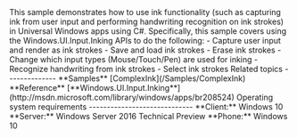 <!---
  category: CustomUserInteractions
---!>
This sample demonstrates how to use ink functionality (such as capturing ink from user input and performing handwriting recognition on ink strokes) in Universal Windows apps using C#.

Specifically, this sample covers using the Windows.UI.Input.Inking APIs to do the following:
-   Capture user input and render as ink strokes
-   Save and load ink strokes
-   Erase ink strokes
-   Change which input types (Mouse/Touch/Pen) are used for inking 
-   Recognize handwriting from ink strokes 
-   Select ink strokes 

Related topics
--------------

**Samples**

[ComplexInk](/Samples/ComplexInk)

**Reference**

[**Windows.UI.Input.Inking**](http://msdn.microsoft.com/library/windows/apps/br208524)

Operating system requirements
-----------------------------

**Client:** Windows 10

**Server:** Windows Server 2016 Technical Preview

**Phone:** Windows 10